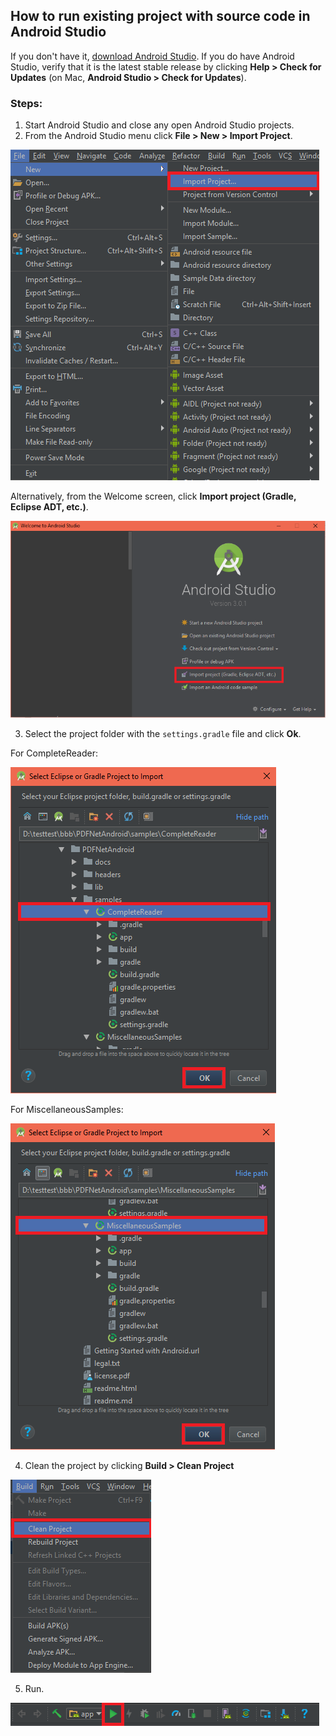 ## How to run existing project with source code in Android Studio

If you don't have it, [download Android Studio](https://developer.android.com/studio/index.html). If you do have Android Studio, verify that it is the latest stable release by clicking **Help > Check for Updates** (on Mac, **Android Studio > Check for Updates**).

### Steps:

1. Start Android Studio and close any open Android Studio projects.
2. From the Android Studio menu click **File > New > Import Project**.

<img alt='android_studio image' src='img/android_studio.png' />

Alternatively, from the Welcome screen, click **Import project (Gradle, Eclipse ADT, etc.)**.

<img alt='android_studio_welcome image' src='img/android_studio_welcome.png' />

3. Select the project folder with the `settings.gradle` file and click **Ok**.

For CompleteReader:

<img alt='android_studio_import_1 image' src='img/android_studio_import_1.png' />

For MiscellaneousSamples:

<img alt='android_studio_import_2 image' src='img/android_studio_import_2.png' />

4. Clean the project by clicking **Build > Clean Project**

<img alt='android_studio_clean image' src='img/android_studio_clean.png' />

5. Run.

<img alt='android_studio_play image' src='img/android_studio_play.png' />

